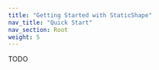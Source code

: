 ```yaml
---
title: "Getting Started with StaticShape"
nav_title: "Quick Start"
nav_section: Root
weight: 5
---
```


TODO